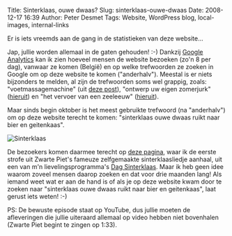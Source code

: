 Title: Sinterklaas, ouwe dwaas?
Slug: sinterklaas-ouwe-dwaas
Date: 2008-12-17 16:39
Author: Peter Desmet
Tags: Website, WordPress blog, local-images, internal-links

Er is iets vreemds aan de gang in de statistieken van deze website...

Jap, jullie worden allemaal in de gaten gehouden! :-) Dankzij [Google Analytics](http://www.google.com/analytics/) kan ik zien hoeveel mensen de website bezoeken (zo'n 8 per dag), vanwaar ze komen (België) en op welke trefwoorden ze zoeken in Google om op deze website te komen ("anderhalv"). Meestal is er niets bijzonders te melden, al zijn de trefwoorden soms wel grappig, zoals: "voetmassagemachine" (uit [deze post](http://www.anderhalv.be/2007/11/sydney)), "ontwerp uw eigen zomerjurk" ([hieruit](http://www.anderhalv.be/2008/06/tijd-voor-een-nieuwe-zomerjurk)) en "het vervoer van een zeeleeuw" ([hieruit](http://www.anderhalv.be/2007/12/van-christchurch-naar-te-anau)).

Maar sinds begin oktober is het meest gebruikte trefwoord (na "anderhalv") om op deze website terecht te komen: "sinterklaas ouwe dwaas ruikt naar bier en geitenkaas".

![Sinterklaas](http://www.anderhalv.be/wp-content/uploads/blog-sinterklaas.png)

De bezoekers komen daarmee terecht op [deze pagina](http://www.anderhalv.be/2007/12/van-christchurch-naar-te-anau), waar ik de eerste strofe uit Zwarte Piet's fameuze zelfgemaakte sinterklaasliedje aanhaal, uit een van m'n lievelingsprogramma's [Dag Sinterklaas](http://nl.wikipedia.org/wiki/Dag_Sinterklaas). Maar ik heb geen idee waarom zoveel mensen daarop zoeken en dat voor drie maanden lang! Als iemand weet wat er aan de hand is of als je op deze
website kwam door te zoeken naar "sinterklaas ouwe dwaas ruikt naar bier en geitenkaas", laat gerust iets weten! :-)

PS: De bewuste episode staat op YouTube, dus jullie moeten de afleveringen die jullie uiteraard allemaal op video hebben niet bovenhalen (Zwarte Piet begint te zingen op 1:33).